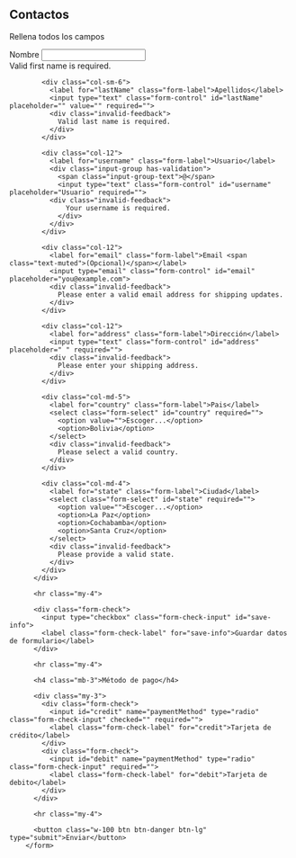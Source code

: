 
## Contactos

Rellena todos los campos
<!-- CSS only -->
<link href="https://cdn.jsdelivr.net/npm/bootstrap@5.2.0/dist/css/bootstrap.min.css" rel="stylesheet" integrity="sha384-gH2yIJqKdNHPEq0n4Mqa/HGKIhSkIHeL5AyhkYV8i59U5AR6csBvApHHNl/vI1Bx" crossorigin="anonymous">
<!-- JavaScript Bundle with Popper -->
<script src="https://cdn.jsdelivr.net/npm/bootstrap@5.2.0/dist/js/bootstrap.bundle.min.js" integrity="sha384-A3rJD856KowSb7dwlZdYEkO39Gagi7vIsF0jrRAoQmDKKtQBHUuLZ9AsSv4jD4Xa" crossorigin="anonymous"></script>

<form
  action="https://formspree.io/f/mbjwnwqn"
  method="POST" class="needs-validation" novalidate="">
  <div class="row g-3">
            <div class="col-sm-6">
              <label for="firstName" class="form-label">Nombre</label>
              <input type="text" class="form-control" id="firstName" placeholder="" value="" required="">
              <div class="invalid-feedback">
                Valid first name is required.
              </div>
            </div>

            <div class="col-sm-6">
              <label for="lastName" class="form-label">Apellidos</label>
              <input type="text" class="form-control" id="lastName" placeholder="" value="" required="">
              <div class="invalid-feedback">
                Valid last name is required.
              </div>
            </div>

            <div class="col-12">
              <label for="username" class="form-label">Usuario</label>
              <div class="input-group has-validation">
                <span class="input-group-text">@</span>
                <input type="text" class="form-control" id="username" placeholder="Usuario" required="">
              <div class="invalid-feedback">
                  Your username is required.
                </div>
              </div>
            </div>

            <div class="col-12">
              <label for="email" class="form-label">Email <span class="text-muted">(Opcional)</span></label>
              <input type="email" class="form-control" id="email" placeholder="you@example.com">
              <div class="invalid-feedback">
                Please enter a valid email address for shipping updates.
              </div>
            </div>

            <div class="col-12">
              <label for="address" class="form-label">Dirección</label>
              <input type="text" class="form-control" id="address" placeholder=" " required="">
              <div class="invalid-feedback">
                Please enter your shipping address.
              </div>
            </div>

            <div class="col-md-5">
              <label for="country" class="form-label">Pais</label>
              <select class="form-select" id="country" required="">
                <option value="">Escoger...</option>
                <option>Bolivia</option>
              </select>
              <div class="invalid-feedback">
                Please select a valid country.
              </div>
            </div>

            <div class="col-md-4">
              <label for="state" class="form-label">Ciudad</label>
              <select class="form-select" id="state" required="">
                <option value="">Escoger...</option>
                <option>La Paz</option>
                <option>Cochabamba</option>
                <option>Santa Cruz</option>
              </select>
              <div class="invalid-feedback">
                Please provide a valid state.
              </div>
            </div>            
          </div>

          <hr class="my-4">

          <div class="form-check">
            <input type="checkbox" class="form-check-input" id="save-info">
            <label class="form-check-label" for="save-info">Guardar datos de formulario</label>
          </div>

          <hr class="my-4">

          <h4 class="mb-3">Método de pago</h4>

          <div class="my-3">
            <div class="form-check">
              <input id="credit" name="paymentMethod" type="radio" class="form-check-input" checked="" required="">
              <label class="form-check-label" for="credit">Tarjeta de crédito</label>
            </div>
            <div class="form-check">
              <input id="debit" name="paymentMethod" type="radio" class="form-check-input" required="">
              <label class="form-check-label" for="debit">Tarjeta de debito</label>
            </div>            
          </div>

          <hr class="my-4">

          <button class="w-100 btn btn-danger btn-lg" type="submit">Enviar</button>
        </form>
